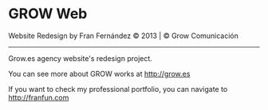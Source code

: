 GROW Web
===============

Website Redesign by Fran Fernández © 2013 | © Grow Comunicación

-----------------------------------------

Grow.es agency website's redesign project.


You can see more about GROW works at http://grow.es

If you want to check my professional portfolio, you can navigate to http://franfun.com
